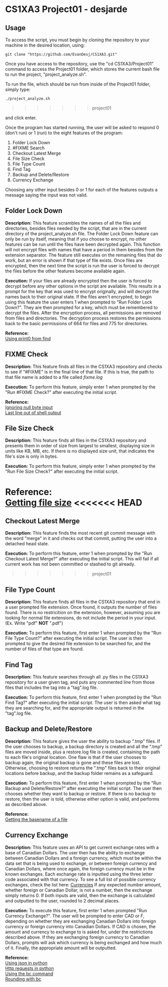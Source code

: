 # CS1XA3 Project01 - desjarde

## Usage

To access the script, you must begin by cloning the repository to your machine in the desired location, using:

```
git clone "https://github.com/EvanDesj/CS1XA3.git"
```

Once you have access to the repository, use the "cd CS1XA3/Project01" command to access the Project01 folder, which stores the current bash file to run the project, "project_analyze.sh".

To run the file, which should be run from inside of the Project01 folder, simply type:

```
./project_analyze.sh
```
>>>>>>> project01

and click enter.

Once the program has started running, the user will be asked to respond 0 (don't run) or 1 (run) to the eight features of the program:

1. Folder Lock Down 
2. #FIXME Search
3. Checkout Latest Merge
4. File Size Check
5. File Type Count
6. Find Tag
7. Backup and Delete/Restore
8. Currency Exchange

Choosing any other input besides 0 or 1 for each of the features outputs a message saying the input was not valid.

## Folder Lock Down

**Description:** This feature scrambles the names of all the files and directories, besides files needed by the script, that are in the current directory of the project_analyze.sh file. The Folder Lock Down feature can only be run by itself, meaning that if you choose to encrypt, no other features can be run until the files have been decrypted again. This function will not encrypt files with names that have a period in them besides from the extension separator. The feature still executes on the remaining files that do work, but an error is shown if that type of file exists. Once files are encrypted, then the next time the script is run the user is forced to decrypt the files before the other features become available again.

**Execution:** If your files are already encrypted then the user is forced to decrypt before any other options in the script are available. This results in a prompt for the key that was used to encrypt originally, and will decrypt the names back to their original state. If the files aren't encrypted, to begin using this feature the user enters 1 when prompted to "Run Folder Lock Down?". They are then prompted for a key, which must be remembered to decrypt the files.  After the encryption process, all permissions are removed from files and directories. The decryption process restores the permissions back to the basic permissions of 664 for files and 775 for directories.

**Reference:**  
[Using print0 from find](https://stackoverflow.com/questions/1116992/capturing-output-of-find-print0-into-a-bash-array)

## FIXME Check

**Description:** This feature finds all files in the CS1XA3 repository and checks to see if "#FIXME" is in the final line of that file. If this is true, the path to that file name is added to a file called _fixme.log_

**Execution:** To perform this feature, simply enter 1 when prompted by the "Run #FIXME Check?" after executing the initial script.

**Reference:**  
[Ignoring null byte input](https://askubuntu.com/questions/926626/how-do-i-fix-warning-command-substitution-ignored-null-byte-in-input)  
[Last line out of shell output](https://stackoverflow.com/questions/31381373/get-last-line-of-shell-output-as-a-variable)

## File Size Check

**Description:** This feature finds all files in the CS1XA3 repository and presents them in order of size from largest to smallest, displaying size in units like KB, MB, etc. If there is no displayed size unit, that indicates the file's size is only in bytes.

**Execution:** To perform this feature, simply enter 1 when prompted by the "Run File Size Check?" after executing the initial script.

**Reference:**  
[Getting file size](https://unix.stackexchange.com/questions/22432/getting-size-with-du-of-files-only)
<<<<<<< HEAD
=======

## Checkout Latest Merge

**Description:** This feature finds the most recent git commit message with the word "merge" in it and checks out that commit, putting the user into a detached head state.

**Execution:** To perform this feature, enter 1 when prompted by the "Run Checkout Latest Merge?" after executing the initial script. This will fail if all current work has not been committed or stashed to git already.
>>>>>>> project01

## File Type Count

**Description:** This feature finds all files in the CS1XA3 repository that end in a user prompted file extension. Once found, it outputs the number of files found. There is no restricition on the extension, however, assuming you are looking for normal file extensions, do not include the period in your input. (Ex. Write "pdf" **NOT**  ".pdf")

**Execution:** To perform this feature, first enter 1 when prompted by the "Run File Type Count?" after executing the initial script. The user is then prompted to give the desired file extension to be searched for, and the number of files of that type are found.

## Find Tag

**Description:** This feature searches through all .py files in the CS1XA3 repository for a user given tag, and puts any commented line from those files that includes the tag into a "tag".log file.

**Execution:** To perform this feature, first enter 1 when prompted by the "Run Find Tag?" after executing the initial script. The user is then asked what tag they are searching for, and the appropriate output is returned in the "tag".log file.

## Backup and Delete/Restore

**Description:** This feature gives the user the ability to backup ".tmp" files. If the user chooses to backup, a backup directory is created and all the ".tmp" files are moved inside, plus a restore.log file is created, containing the path to each file's original location. One flaw is that if the user chooses to backup again, the original backup is gone and these files are lost. Otherwise, choosing to restore returns the ".tmp" files back to their original locations before backup, and the backup folder remains as a safeguard.

**Execution:** To perform this feature, first enter 1 when prompted by the "Run Backup and Delete/Restore?" after executing the initial script. The user then chooses whether they want to backup or restore. If there is no backup to restore, then the user is told, otherwise either option is valid, and performs as described above.

**Reference:**  
[Getting the basename of a file](https://www.cyberciti.biz/faq/bash-get-basename-of-filename-or-directory-name/)

## Currency Exchange

**Description:** This feature uses an API to get current exchange rates with a base of Canadian Dollars. The user then has the ability to exchange between Canadian Dollars and a foreign currency, which must be within the data set that is being used to exchange, or between foreign currency and Canadian Dollars, where once again, the foreign currency must be in the known exchanges. Each exchange rate is inputted using the three letter code associated with that currency. To see a full list of possible currency exchanges, check the list here: [Currencies](https://www.ecb.europa.eu/stats/policy_and_exchange_rates/euro_reference_exchange_rates/html/index.en.html) If any expected number amount, whether foreign or Canadian Dollar, is not a number, then the exchange simply returns 0. If both inputs are valid, then the exchange is calculated and outputted to the user, rounded to 2 decimal places.

**Execution:** To execute this feature, first enter 1 when prompted "Run Currency Exchange?". The user will be prompted to enter CAD or F, depending on whether they are exchanging Canadian Dollars into foreign currency or foreign currency into Canadian Dollars. If CAD is chosen, the amount and currency to exchange to is asked for, under the restrictions described above.  If they are exchanging foreign currency to Canadian Dollars, prompts will ask which currency is being exchanged and how much of it. Finally, the appropriate amount will be outputted.

**Reference:**  
[Using json in python](https://www.w3schools.com/python/python_json.asp)  
[Http requests in python](https://www.twilio.com/blog/2016/12/http-requests-in-python-3.html)  
[Using the bc command](https://www.geeksforgeeks.org/bc-command-linux-examples/)  
[Rounding with bc](https://askubuntu.com/questions/217570/bc-set-number-of-digits-after-decimal-point)
